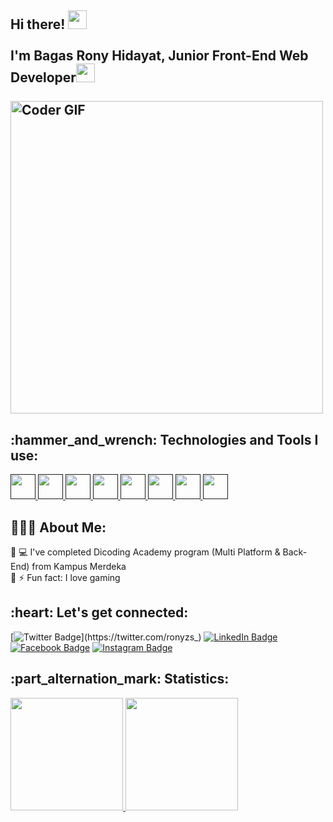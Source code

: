 <h2 align="left">
 <abc>
  Hi there! <img src="https://user-images.githubusercontent.com/42378118/110234147-e3259600-7f4e-11eb-95be-0c4047144dea.gif" width="30"><br>
  <br> I'm Bagas Rony Hidayat, Junior Front-End Web Developer<img src="https://www.vectorlogo.zone/logos/android/android-tile.svg" width="30">
  <br>
  <br>
    <img src="https://c.tenor.com/2uyENRmiUt0AAAAC/coding.gif" alt="Coder GIF" width="500">
 </abc>
</h2> 
<h2 align="left">:hammer_and_wrench: Technologies and Tools I use:</h2>
<p align="left">
  <a href="" target="_blank"> <img src="https://cdn.worldvectorlogo.com/logos/flutter.svg" title="Flutter" alt="" width="40" height="40"/> </a>
  <a href="" target="_blank"> <img src="https://cdn.worldvectorlogo.com/logos/html-1.svg" title="HTML" alt="" width="40" height="40"/> </a>
  <a href="" target="_blank"> <img src="https://cdn.worldvectorlogo.com/logos/css-3.svg" title="CSS" alt="" width="40" height="40"/> </a>
  <a href="" target="_blank"> <img src="https://cdn.worldvectorlogo.com/logos/logo-javascript.svg" title="Javascript" alt="" width="40" height="40"/> </a>
  <a href="" target="_blank"> <img src="https://cdn.worldvectorlogo.com/logos/react-2.svg" title="React" alt="" width="40" height="40"/> </a>
  <a href="" target="_blank"> <img src="https://cdn.worldvectorlogo.com/logos/vue-js-1.svg" title="Vue.js" alt="" width="40" height="40"/> </a>
  <a href="" target="_blank"> <img src="https://cdn.worldvectorlogo.com/logos/tailwind-css-2.svg" title="Tailwind CSS" alt="" width="40" height="40"/> </a>
  <a href="" target="_blank"> <img src="https://cdn.worldvectorlogo.com/logos/bootstrap-4.svg" title="Bootstrap" alt="" width="40" height="40"/> </a>
</p>

<h2 align="left">👨🏻‍💻 About Me:</h2>

:small_blue_diamond: :computer: I've completed Dicoding Academy program (Multi Platform & Back-End) from Kampus Merdeka<br>
:small_blue_diamond: :zap: Fun fact: I love gaming<br>

<h2 align="left">:heart: Let's get connected:</h2>

[![Twitter Badge](https://img.shields.io/twitter/url?color=blue&label=ronyzs_&logo=twitter&style=for-the-badge&url=https%3A%2F%2Ftwitter.com%2Fronyzs_)](https://twitter.com/ronyzs_) 
[![LinkedIn Badge](https://img.shields.io/twitter/url?label=Bagas%20Rony%20Hidayat&logo=Linkedin&style=for-the-badge&url=https%3A%2F%2Fwww.linkedin.com%2Fin%2Fbagas-rony-hidayat-179254231%2F)](https://www.linkedin.com/in/bagasrh/) 
[![Facebook Badge](https://img.shields.io/twitter/url?label=Bagas%20Rony%20Hidayat&logo=facebook&style=for-the-badge&url=https%3A%2F%2Fwww.facebook.com%2Fbagasronyhidayat)](https://www.facebook.com/bagasronyhidayat) 
[![Instagram Badge](https://img.shields.io/twitter/url?label=ronyzs_&logo=instagram&style=for-the-badge&url=https%3A%2F%2Fwww.facebook.com%2Fbagasronyhidayat)](https://www.instagram.com/ronyzs_/)

<h2 align="left">:part_alternation_mark: Statistics:</h2>

<a href="https://github.com/Ronyzs">
  <img height="180em" src="https://github-readme-stats-eight-theta.vercel.app/api?username=Ronyzs&show_icons=true&theme=algolia&include_all_commits=true&count_private=true"/>
  <img height="180em" src="https://github-readme-stats-eight-theta.vercel.app/api/top-langs/?username=Ronyzs&layout=compact&langs_count=100&theme=algolia"/>
</a>
</p>
